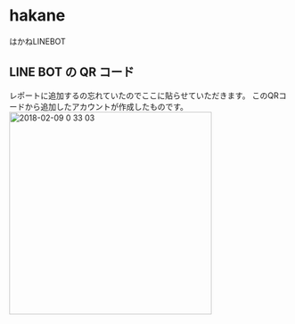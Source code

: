 # hakane
はかねLINEBOT
## LINE BOT の QR コード
レポートに追加するの忘れていたのでここに貼らせていただきます。
このQRコードから追加したアカウントが作成したものです。
<img width="363" alt="2018-02-09 0 33 03" src="https://user-images.githubusercontent.com/34455756/35981573-ec766d26-0d30-11e8-88fa-a995f6d7926f.png">
